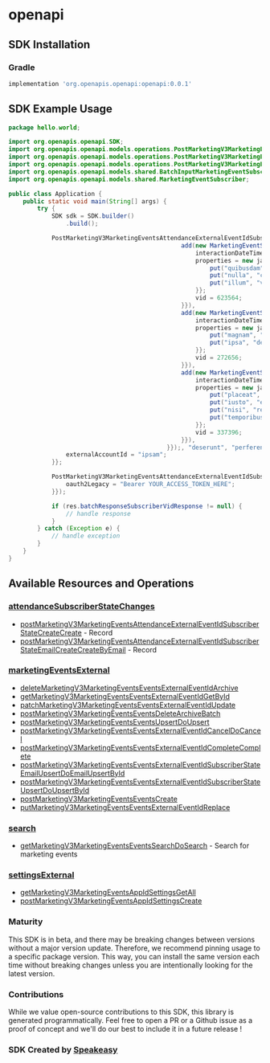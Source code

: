 # openapi

<!-- Start SDK Installation -->
## SDK Installation

### Gradle

```groovy
implementation 'org.openapis.openapi:openapi:0.0.1'
```
<!-- End SDK Installation -->

## SDK Example Usage
<!-- Start SDK Example Usage -->
```java
package hello.world;

import org.openapis.openapi.SDK;
import org.openapis.openapi.models.operations.PostMarketingV3MarketingEventsAttendanceExternalEventIdSubscriberStateCreateCreateRequest;
import org.openapis.openapi.models.operations.PostMarketingV3MarketingEventsAttendanceExternalEventIdSubscriberStateCreateCreateResponse;
import org.openapis.openapi.models.operations.PostMarketingV3MarketingEventsAttendanceExternalEventIdSubscriberStateCreateCreateSecurity;
import org.openapis.openapi.models.shared.BatchInputMarketingEventSubscriber;
import org.openapis.openapi.models.shared.MarketingEventSubscriber;

public class Application {
    public static void main(String[] args) {
        try {
            SDK sdk = SDK.builder()
                .build();

            PostMarketingV3MarketingEventsAttendanceExternalEventIdSubscriberStateCreateCreateRequest req = new PostMarketingV3MarketingEventsAttendanceExternalEventIdSubscriberStateCreateCreateRequest(                new BatchInputMarketingEventSubscriber(                new org.openapis.openapi.models.shared.MarketingEventSubscriber[]{{
                                                add(new MarketingEventSubscriber(645894L) {{
                                                    interactionDateTime = 592845L;
                                                    properties = new java.util.HashMap<String, String>() {{
                                                        put("quibusdam", "unde");
                                                        put("nulla", "corrupti");
                                                        put("illum", "vel");
                                                    }};
                                                    vid = 623564;
                                                }}),
                                                add(new MarketingEventSubscriber(383441L) {{
                                                    interactionDateTime = 384382L;
                                                    properties = new java.util.HashMap<String, String>() {{
                                                        put("magnam", "debitis");
                                                        put("ipsa", "delectus");
                                                    }};
                                                    vid = 272656;
                                                }}),
                                                add(new MarketingEventSubscriber(87129L) {{
                                                    interactionDateTime = 477665L;
                                                    properties = new java.util.HashMap<String, String>() {{
                                                        put("placeat", "voluptatum");
                                                        put("iusto", "excepturi");
                                                        put("nisi", "recusandae");
                                                        put("temporibus", "ab");
                                                    }};
                                                    vid = 337396;
                                                }}),
                                            }});, "deserunt", "perferendis") {{
                externalAccountId = "ipsam";
            }};            

            PostMarketingV3MarketingEventsAttendanceExternalEventIdSubscriberStateCreateCreateResponse res = sdk.attendanceSubscriberStateChanges.postMarketingV3MarketingEventsAttendanceExternalEventIdSubscriberStateCreateCreate(req, new PostMarketingV3MarketingEventsAttendanceExternalEventIdSubscriberStateCreateCreateSecurity() {{
                oauth2Legacy = "Bearer YOUR_ACCESS_TOKEN_HERE";
            }});

            if (res.batchResponseSubscriberVidResponse != null) {
                // handle response
            }
        } catch (Exception e) {
            // handle exception
        }
    }
}
```
<!-- End SDK Example Usage -->

<!-- Start SDK Available Operations -->
## Available Resources and Operations


### [attendanceSubscriberStateChanges](docs/attendancesubscriberstatechanges/README.md)

* [postMarketingV3MarketingEventsAttendanceExternalEventIdSubscriberStateCreateCreate](docs/attendancesubscriberstatechanges/README.md#postmarketingv3marketingeventsattendanceexternaleventidsubscriberstatecreatecreate) - Record
* [postMarketingV3MarketingEventsAttendanceExternalEventIdSubscriberStateEmailCreateCreateByEmail](docs/attendancesubscriberstatechanges/README.md#postmarketingv3marketingeventsattendanceexternaleventidsubscriberstateemailcreatecreatebyemail) - Record

### [marketingEventsExternal](docs/marketingeventsexternal/README.md)

* [deleteMarketingV3MarketingEventsEventsExternalEventIdArchive](docs/marketingeventsexternal/README.md#deletemarketingv3marketingeventseventsexternaleventidarchive)
* [getMarketingV3MarketingEventsEventsExternalEventIdGetById](docs/marketingeventsexternal/README.md#getmarketingv3marketingeventseventsexternaleventidgetbyid)
* [patchMarketingV3MarketingEventsEventsExternalEventIdUpdate](docs/marketingeventsexternal/README.md#patchmarketingv3marketingeventseventsexternaleventidupdate)
* [postMarketingV3MarketingEventsEventsDeleteArchiveBatch](docs/marketingeventsexternal/README.md#postmarketingv3marketingeventseventsdeletearchivebatch)
* [postMarketingV3MarketingEventsEventsUpsertDoUpsert](docs/marketingeventsexternal/README.md#postmarketingv3marketingeventseventsupsertdoupsert)
* [postMarketingV3MarketingEventsEventsExternalEventIdCancelDoCancel](docs/marketingeventsexternal/README.md#postmarketingv3marketingeventseventsexternaleventidcanceldocancel)
* [postMarketingV3MarketingEventsEventsExternalEventIdCompleteComplete](docs/marketingeventsexternal/README.md#postmarketingv3marketingeventseventsexternaleventidcompletecomplete)
* [postMarketingV3MarketingEventsEventsExternalEventIdSubscriberStateEmailUpsertDoEmailUpsertById](docs/marketingeventsexternal/README.md#postmarketingv3marketingeventseventsexternaleventidsubscriberstateemailupsertdoemailupsertbyid)
* [postMarketingV3MarketingEventsEventsExternalEventIdSubscriberStateUpsertDoUpsertById](docs/marketingeventsexternal/README.md#postmarketingv3marketingeventseventsexternaleventidsubscriberstateupsertdoupsertbyid)
* [postMarketingV3MarketingEventsEventsCreate](docs/marketingeventsexternal/README.md#postmarketingv3marketingeventseventscreate)
* [putMarketingV3MarketingEventsEventsExternalEventIdReplace](docs/marketingeventsexternal/README.md#putmarketingv3marketingeventseventsexternaleventidreplace)

### [search](docs/search/README.md)

* [getMarketingV3MarketingEventsEventsSearchDoSearch](docs/search/README.md#getmarketingv3marketingeventseventssearchdosearch) - Search for marketing events

### [settingsExternal](docs/settingsexternal/README.md)

* [getMarketingV3MarketingEventsAppIdSettingsGetAll](docs/settingsexternal/README.md#getmarketingv3marketingeventsappidsettingsgetall)
* [postMarketingV3MarketingEventsAppIdSettingsCreate](docs/settingsexternal/README.md#postmarketingv3marketingeventsappidsettingscreate)
<!-- End SDK Available Operations -->

### Maturity

This SDK is in beta, and there may be breaking changes between versions without a major version update. Therefore, we recommend pinning usage 
to a specific package version. This way, you can install the same version each time without breaking changes unless you are intentionally 
looking for the latest version.

### Contributions

While we value open-source contributions to this SDK, this library is generated programmatically. 
Feel free to open a PR or a Github issue as a proof of concept and we'll do our best to include it in a future release !

### SDK Created by [Speakeasy](https://docs.speakeasyapi.dev/docs/using-speakeasy/client-sdks)
